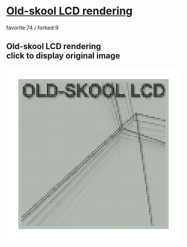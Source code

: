 # [Old-skool LCD rendering](http://wonderfl.net/c/nnDn)

favorite:74 / forked:9

Old-skool LCD rendering  
click to display original image  
--------------------------------------------------

![thumbnail](./thumbnail.jpg)